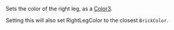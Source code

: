 Sets the color of the right leg, as a
[Color3](/reference/engine/datatypes/Color3).

Setting this will also set RightLegColor to the closest `BrickColor`.